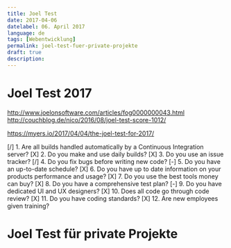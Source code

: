 ```yaml
---
title: Joel Test
date: 2017-04-06
datelabel: 06. April 2017
language: de
tags: [Webentwicklung]
permalink: joel-test-fuer-private-projekte
draft: true
description:
---
```


# Joel Test 2017 

http://www.joelonsoftware.com/articles/fog0000000043.html
http://couchblog.de/nico/2016/08/joel-test-score-1012/

https://myers.io/2017/04/04/the-joel-test-for-2017/



[/] 1. Are all builds handled automatically by a Continuous Integration server? 
[X] 2. Do you make and use daily builds? 
[X] 3. Do you use an issue tracker?
[/] 4. Do you fix bugs before writing new code?
[-] 5. Do you have an up-to-date schedule?
[X] 6. Do you have up to date information on your products performance and usage?
[X] 7. Do you use the best tools money can buy?
[X] 8. Do you have a comprehensive test plan?
[-] 9. Do you have dedicated UI and UX designers?
[X] 10. Does all code go through code review?
[X] 11. Do you have coding standards?
[X] 12. Are new employees given training?


# Joel Test für private Projekte